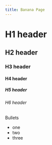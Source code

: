 ```yaml
---
title: Banana Page
---
```

# H1 header

## H2 header

### H3 header

#### H4 header

##### H5 header

###### H6 header

Bullets
* one
* two
* three